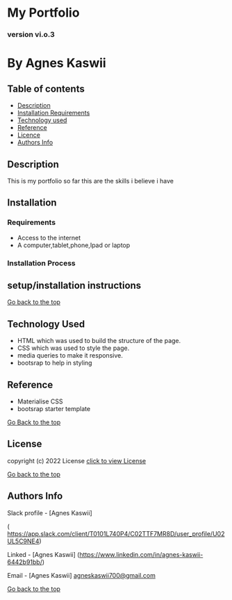 # My Portfolio

### version vi.o.3

# By Agnes Kaswii
## Table of contents

+ [Description](#description)
+ [Installation Requirements](#installation)
+ [Technology used](#technology-used)
+ [Reference](#reference)
+ [Licence](#license)
+ [Authors Info](#author-Info)

## Description
<p>This is my portfolio so far this are the skills i believe i have </p>

## Installation

### Requirements
* Access to the internet
* A computer,tablet,phone,Ipad or laptop

### Installation Process

## setup/installation instructions
 [Go back to the top]( #Myportfolio)

 ## Technology Used
 * HTML which was used to build the structure of the page.
 * CSS  which was used to style the page.
 * media queries to make it responsive.
 * bootsrap to help in styling

 ## Reference
  * Materialise CSS
   * bootsrap starter template

  [Go Back to the top]( #Myportfolio)

  ## License
   copyright (c) 2022 License [click to view License](lICENSE)

   [Go back to the top](#Myportfolio)

   ## Authors Info

   Slack profile - [Agnes Kaswii]

  ( https://app.slack.com/client/T0101L740P4/C02TTF7MR8D/user_profile/U02UL5C9NE4)

  Linked - [Agnes Kaswii]
  (https://www.linkedin.com/in/agnes-kaswii-6442b91bb/)

  Email - [Agnes Kaswii]
  agneskaswii700@gmail.com

  [Go back to the top](#Myportfolio)
